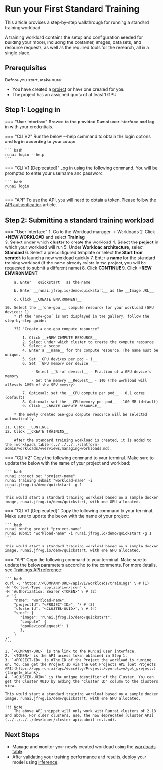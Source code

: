 # Run your First Standard Training

This article provides a step-by-step walkthrough for running a standard training workload.

A training workload contains the setup and configuration needed for building your model, including the container, images, data sets, and resource requests, as well as the required tools for the research, all in a single place. 


## Prerequisites 

Before you start, make sure:

- You have created a [project](../../../../platform-admin/aiinitiatives/org/projects.md) or have one created for you.
- The project has an assigned quota of at least 1 GPU.


## Step 1: Logging in

=== "User Interface"
    Browse to the provided Run:ai user interface and log in with your credentials.

=== "CLI V2"
    Run the below --help command to obtain the login options and log in according to your setup:
    
    ``` bash
    runai login --help  
    ```

=== "CLI V1 [Deprecated]"
    Log in using the following command. You will be prompted to enter your username and password:

    ``` bash
    runai login
    ```

=== "API"
    To use the API, you will need to obtain a token. Please follow the [API authentication](../../../../developer/rest-auth.md) article.


## Step 2: Submitting a standard training workload

=== "User Interface"
    1. Go to the Workload manager → Workloads
    2. Click __+NEW WORKLOAD__ and select __Training__   
    3. Select under which __cluster__ to create the workload
    4. Select the __project__ in which your workload will run
    5. Under __Workload architecture__, select __Standard__ 
    6. Select a preconfigured template or select the __Start from scratch__ to launch a new workload quickly
    7. Enter a __name__ for the standard training workload (if the name already exists in the project, you will be requested to submit a different name)
    8. Click __CONTINUE__
    9. Click __+NEW ENVIRONMENT__
        
        a. Enter __quickstart__ as the name
        
        b. Enter __runai.jfrog.io/demo/quickstart__ as the __Image URL__
        
        c. Click __CREATE ENVIRONMENT__
     
    10. Select the __‘one-gpu’__ compute resource for your workload (GPU devices: 1) 
        * If the ‘one-gpu’ is not displayed in the gallery, follow the step-by-step guide: 
        
        ??? "Create a one-gpu compute resource"

            1. Click __+NEW COMPUTE RESOURCE__
            2. Select under which cluster to create the compute resource
            3. Select a scope
            4. Enter a __name__ for the compute resource. The name must be unique.
            5. Set __GPU devices per pod - 1__
            6. Set __GPU memory per device__ 

                - Select __% (of device)__ - Fraction of a GPU device’s memory
                - Set the memory __Request__ - 100 (The workload will allocate 100% of the GPU memory)

            7. Optional: set the __CPU compute per pod__ - 0.1 cores (default)
            8. Optional: set the __CPU memory per pod__ - 100 MB (default)
            9. Click __CREATE COMPUTE RESOURCE__

        * The newly created one-gpu compute resource will be selected automatically

    11. Click __CONTINUE__
    12. Click __CREATE TRAINING__
        
        After the standard training workload is created, it is added to the [workloads table](../../../../platform-admin/workloads/overviews/managing-workloads.md).

=== "CLI V2"
    Copy the following command to your terminal. Make sure to update the below with the name of your project and workload:

    ``` bash
    runai project set "project-name"
    runai training submit "workload-name" -i runai.jfrog.io/demo/quickstart -g 1
    ```

    This would start a standard training workload based on a sample docker image, runai.jfrog.io/demo/quickstart, with one GPU allocated.

=== "CLI V1 [Deprecated]"
    Copy the following command to your terminal. Make sure to update the below with the name of your project:

    ``` bash
    runai config project "project-name"  
    runai submit "workload-name" -i runai.jfrog.io/demo/quickstart -g 1
    ```

    This would start a standard training workload based on a sample docker image, runai.jfrog.io/demo/quickstart, with one GPU allocated.

=== "API"
    Copy the following command to your terminal. Make sure to update the below parameters according to the comments. For more details, see [Trainings API reference](https://api-docs.run.ai/latest/tag/Trainings):

    ``` bash
    curl -L 'https://<COMPANY-URL>/api/v1/workloads/trainings' \ # (1)
    -H 'Content-Type: application/json' \
    -H 'Authorization: Bearer <TOKEN>' \ # (2)
    -d '{ 
        "name": "workload-name", 
        "projectId": "<PROJECT-ID>", '\ # (3)
        "clusterId": "<CLUSTER-UUID>", \ # (4)
        "spec": {  
           "image": "runai.jfrog.io/demo/quickstart", 
           "compute": { 
           "gpuDevicesRequest": 1
           }, 
        } 
    }'
    ``` 

    1. `<COMPANY-URL>` is the link to the Run:ai user interface.
    2. `<TOKEN>` is the API access token obtained in Step 1. 
    3. `<PROJECT-ID>` is #The ID of the Project the workload is running on. You can get the Project ID via the Get Projects API [Get Projects API](https://app.run.ai/api/docs#tag/Projects/operation/get_projects){target=_blank}.
    4. `<CLUSTER-UUID>` is the unique identifier of the Cluster. You can get the Cluster UUID by adding the "Cluster ID" column to the Clusters view. 

    This would start a standard training workload based on a sample docker image, runai.jfrog.io/demo/quickstart, with one GPU allocated.
    
    !!! Note
        The above API snippet will only work with Run:ai clusters of 2.18 and above. For older clusters, use, the now deprecated [Cluster API](../../../../developer/cluster-api/submit-rest.md).



## Next Steps

* Manage and monitor your newly created workload using the [workloads table](../../../../platform-admin/workloads/overviews/managing-workloads.md).
* After validating your training performance and results, deploy your model using [inference](../../inference/custom-inference.md).